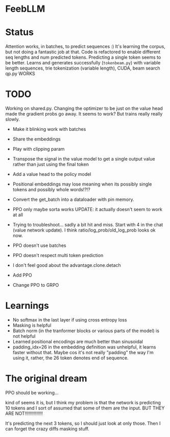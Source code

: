 # FeebLLM

# Status

Attention works, in batches, to predict sequences :)
It's learning the corpus, but not doing a fantastic job at that. Code is refactored to enable different seq lengths and num predicted tokens. Predicting a single token seems to be better.
Learns and generates successfully (`tokenbeam.py`) with variable length sequences, trie tokenization (variable length), CUDA, beam search
qp.py WORKS

# TODO

Working on shared.py. Changing the optimizer to be just on the value head made the gradient probs go away. It seems to work? But trains really really slowly.

* Make it blinking work with batches
* Share the embeddings
* Play with clipping param
* Transpose the signal in the value model to get a single output value rather than just using the final token
* Add a value head to the policy model

* Positional embeddings may lose meaning when its possibly single tokens and possibly whole words!?!?
* Convert the get_batch into a dataloader with pin memory.

* PPO only maybe sorta works UPDATE: it actually doesn't seem to work at all
* Trying to troubleshoot... sadly a bit hit and miss. Start with 4 in the chat (value network update). I think ratio/log_prob/old_log_prob looks ok now.


* PPO doesn't use batches
* PPO doesn't respect multi token prediction
* I don't feel good about the advantage.clone.detach

* Add PPO
* Change PPO to GRPO

# Learnings
* No softmax in the last layer if using cross entropy loss
* Masking is helpful
* Batch norm (in the tranformer blocks or various parts of the model) is not helpful
* Learned positional encodings are much better than sinusoidal
* padding_idx=26 in the embedding definition was unhelpful, it learns faster without that. Maybe cos it's not really "padding" the way I'm using it, rather, the 26 token denotes end of sequence.

# The original dream

PPO should be working... 

kind of seems it is, but I think my problem is that the network is predicting 10 tokens
and I sort of assumed that some of them are the input. BUT THEY ARE NOT!!!!!!!!!!!!!!

It's predicting the next 3 tokens, so I should just look at only those. Then I can forget
the crazy diffs masking stuff.
